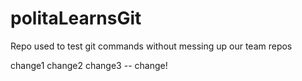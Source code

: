 # politaLearnsGit
Repo used to test git commands without messing up our team repos

change1
change2
change3 -- change!

